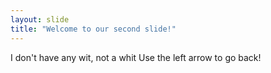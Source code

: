 ```yaml
---
layout: slide
title: "Welcome to our second slide!"
---
```

I don't have any wit, not a whit
Use the left arrow to go back!
